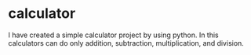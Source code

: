 # calculator
I have created a simple  calculator project by using python. In this calculators can do only addition, subtraction, multiplication, and division.
